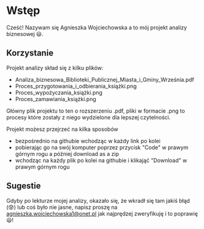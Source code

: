 # Wstęp

Cześć! Nazywam się Agnieszka Wojciechowska a to mój projekt analizy biznesowej :smiley:.

## Korzystanie

Projekt analizy skład się z kilku plików:
* Analiza_biznesowa_Biblioteki_Publicznej_Miasta_i_Gminy_Września.pdf
* Proces_przygotowania_i_odbierania_książki.png
* Proces_wypożyczania_książki.png
* Proces_zamawiania_książki.png

Główny plik projektu to ten o rozszerzeniu .pdf, pliki w formacie .png to procesy które zostały z niego wydzielone dla lepszej czytelności.

Projekt możesz przejrzeć na kilka sposobów
* bezpośrednio na githubie wchodząc w każdy link po kolei
* pobierając go na swój komputer poprzez przycisk "Code" w prawym górnym rogu a później download as a zip
* wchodząc na każdy plik po kolei na githubie i klikająć "Download" w prawym górnym rogu

## Sugestie
Gdyby po lekturze mojej analizy, okazało się, że wkradł się tam jakiś błąd (:cold_sweat:) lub coś było nie jasne, napisz proszę na agnieszka.wojciechowska1@onet.pl jak najprędzej zweryfikuję i to poprawię :smiley:! 

